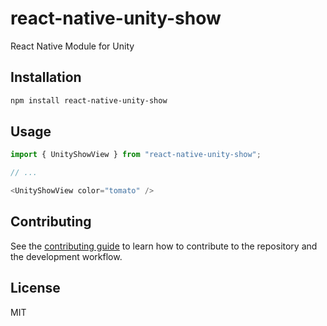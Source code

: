 # react-native-unity-show

React Native Module for Unity

## Installation

```sh
npm install react-native-unity-show
```

## Usage

```js
import { UnityShowView } from "react-native-unity-show";

// ...

<UnityShowView color="tomato" />
```

## Contributing

See the [contributing guide](CONTRIBUTING.md) to learn how to contribute to the repository and the development workflow.

## License

MIT
